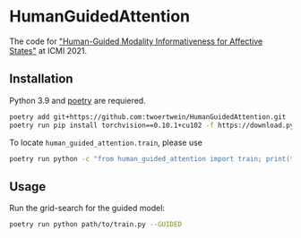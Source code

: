 # HumanGuidedAttention
The code for ["Human-Guided Modality Informativeness for Affective States"](https://dl.acm.org/doi/abs/10.1145/3462244.3481004) at ICMI 2021.

## Installation
Python 3.9 and [poetry](https://github.com/python-poetry/poetry) are requiered.
```sh
poetry add git+https://github.com:twoertwein/HumanGuidedAttention.git
poetry run pip install torchvision==0.10.1+cu102 -f https://download.pytorch.org/whl/torch_stable.html
```

To locate `human_guided_attention.train`, please use 
```sh
poetry run python -c "from human_guided_attention import train; print(train.__file__)"
```

## Usage
Run the grid-search for the guided model:
```sh
poetry run python path/to/train.py --GUIDED
```
